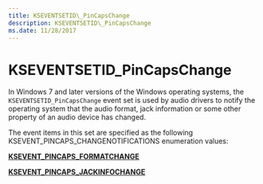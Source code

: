 ```yaml
---
title: KSEVENTSETID\_PinCapsChange
description: KSEVENTSETID\_PinCapsChange
ms.date: 11/28/2017
---
```


# KSEVENTSETID\_PinCapsChange


In Windows 7 and later versions of the Windows operating systems, the `KSEVENTSETID_PinCapsChange` event set is used by audio drivers to notify the operating system that the audio format, jack information or some other property of an audio device has changed.

The event items in this set are specified as the following KSEVENT\_PINCAPS\_CHANGENOTIFICATIONS enumeration values:

[**KSEVENT\_PINCAPS\_FORMATCHANGE**](ksevent-pincaps-formatchange.md)

[**KSEVENT\_PINCAPS\_JACKINFOCHANGE**](ksevent-pincaps-jackinfochange.md)

 

 





